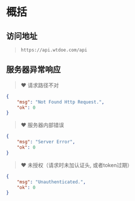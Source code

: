 # 概括

## 访问地址

> `https://api.wtdoe.com/api`

## 服务器异常响应

> :heart: 请求路径不对

```json
{
    "msg": "Not Found Http Request.",
    "ok": 0
}
```

> :heart: 服务器内部错误

```json
{
    "msg": "Server Error",
    "ok": 0
}
```

> :heart: 未授权（请求时未加认证头, 或者token过期）

```json
{
    "msg": "Unauthenticated.",
    "ok": 0
}
```